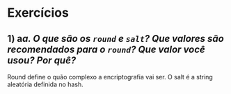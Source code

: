 # Exercícios

## 1) a*a. O que são os `round` e `salt`? Que valores são recomendados para o `round`? Que valor você usou? Por quê?*

Round define o quão complexo a encriptografia vai ser. O salt é a string aleatória definida no hash.

